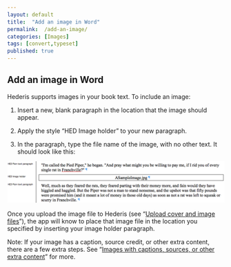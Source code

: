 ```yaml
---
layout: default
title:  "Add an image in Word"
permalink:  /add-an-image/
categories: [Images]
tags: [convert,typeset]
published: true
---
```


<section data-type="chapter" class="hsecchapter" data-hederis-type="hsecchapter" id="add-an-image" data-pi-attrs="id: add-an-image; data-tags: convert,typeset;" role="doc-chapter" data-tags="convert,typeset" data-author-name=" " data-book-title=" " title="Add an image in Word"><h1 data-hederis-type="hblkchaptitle" class="hblkchaptitle" id="pkmjvHHYY">Add an image in Word</h1>
    <p class="hblkp" data-hederis-type="hblkp" id="p63409IX5">Hederis supports images in your book text. To include an image:</p>
    <ol class="hwprnumlist" data-hederis-type="hwprnumlist" id="p3dvcdmnN"><li class="hblkoli" data-hederis-type="hblkoli" id="liiJyvRNiQ"><p class="hblkoli" data-hederis-type="hblklip" id="pH8qM8HDZ">Insert a new, blank paragraph in the location that the image should appear.</p></li>
    <li class="hblkoli" data-hederis-type="hblkoli" id="lijAbxvPow"><p class="hblkoli" data-hederis-type="hblklip" id="p5zNNTi1L">Apply the style &#8220;HED Image holder&#8221; to your new paragraph.</p></li>
    <li class="hblkoli" data-hederis-type="hblkoli" id="liOIfKQibx"><p class="hblkoli" data-hederis-type="hblklip" id="pMxDipLt5">In the paragraph, type the file name of the image, with no other text. It should look like this:</p></li>
    </ol>
    <img data-hederis-type="hblkimg" class="hblkimg" id="pmHJfa0MR" src="/images/image_1.png" data-img-src="image_1.png"/>
    <p class="hblkp" data-hederis-type="hblkp" id="pcqqrSZVj">Once you upload the image file to Hederis (see &#8220;<a href="{% post_url 2019-10-22-08-Uploadacoverfile %}" id="pOMOUhaZj"><span class="Hyperlink" id="peKG2XOh4">Upload cover and image files</span></a>&#8221;), the app will know to place that image file in the location you specified by inserting your image holder paragraph.</p>
    <p class="hblkp" data-hederis-type="hblkp" id="pEXTdb7RT">Note: If your image has a caption, source credit, or other extra content, there are a few extra steps. See &#8220;<a href="{% post_url 2019-10-22-07-Imageswithcaptionssourcesorotherextracontent %}" id="pBl9GReQU"><span class="Hyperlink" id="pOZlU3iSA">Images with captions, sources, or other extra content</span></a>&#8221; for more.</p>
    </section>
    